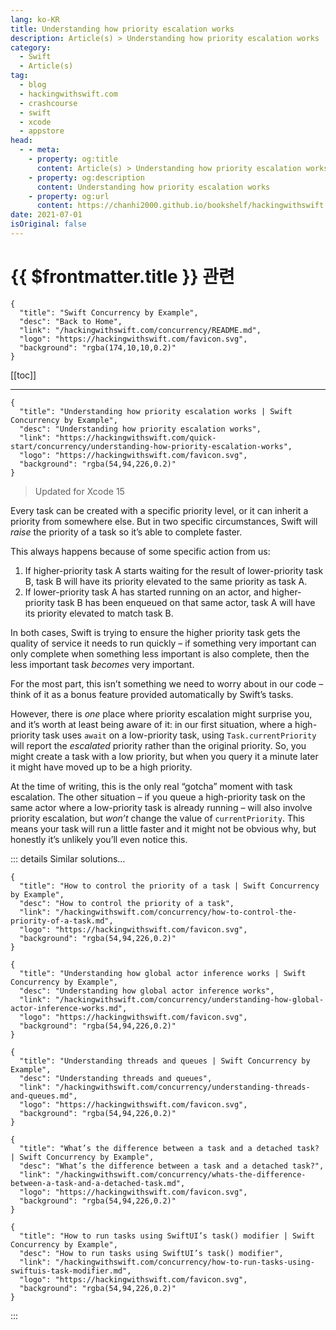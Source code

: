 ```yaml
---
lang: ko-KR
title: Understanding how priority escalation works
description: Article(s) > Understanding how priority escalation works
category:
  - Swift
  - Article(s)
tag: 
  - blog
  - hackingwithswift.com
  - crashcourse
  - swift
  - xcode
  - appstore
head:
  - - meta:
    - property: og:title
      content: Article(s) > Understanding how priority escalation works
    - property: og:description
      content: Understanding how priority escalation works
    - property: og:url
      content: https://chanhi2000.github.io/bookshelf/hackingwithswift.com/concurrency/understanding-how-priority-escalation-works.html
date: 2021-07-01
isOriginal: false
---
```


# {{ $frontmatter.title }} 관련

```component VPCard
{
  "title": "Swift Concurrency by Example",
  "desc": "Back to Home",
  "link": "/hackingwithswift.com/concurrency/README.md",
  "logo": "https://hackingwithswift.com/favicon.svg",
  "background": "rgba(174,10,10,0.2)"
}
```

[[toc]]

---

```component VPCard
{
  "title": "Understanding how priority escalation works | Swift Concurrency by Example",
  "desc": "Understanding how priority escalation works",
  "link": "https://hackingwithswift.com/quick-start/concurrency/understanding-how-priority-escalation-works", 
  "logo": "https://hackingwithswift.com/favicon.svg",
  "background": "rgba(54,94,226,0.2)"
}
```

> Updated for Xcode 15

Every task can be created with a specific priority level, or it can inherit a priority from somewhere else. But in two specific circumstances, Swift will *raise* the priority of a task so it’s able to complete faster.

This always happens because of some specific action from us:

1. If higher-priority task A starts waiting for the result of lower-priority task B, task B will have its priority elevated to the same priority as task A.
2. If lower-priority task A has started running on an actor, and higher-priority task B has been enqueued on that same actor, task A will have its priority elevated to match task B.

In both cases, Swift is trying to ensure the higher priority task gets the quality of service it needs to run quickly – if something very important can only complete when something less important is also complete, then the less important task *becomes* very important.

For the most part, this isn’t something we need to worry about in our code – think of it as a bonus feature provided automatically by Swift’s tasks.

However, there is *one* place where priority escalation might surprise you, and it’s worth at least being aware of it: in our first situation, where a high-priority task uses `await` on a low-priority task, using `Task.currentPriority` will report the *escalated* priority rather than the original priority. So, you might create a task with a low priority, but when you query it a minute later it might have moved up to be a high priority.

At the time of writing, this is the only real “gotcha” moment with task escalation. The other situation – if you queue a high-priority task on the same actor where a low-priority task is already running – will also involve priority escalation, but *won’t* change the value of `currentPriority`. This means your task will run a little faster and it might not be obvious why, but honestly it’s unlikely you’ll even notice this.

::: details Similar solutions…

```component VPCard
{
  "title": "How to control the priority of a task | Swift Concurrency by Example",
  "desc": "How to control the priority of a task",
  "link": "/hackingwithswift.com/concurrency/how-to-control-the-priority-of-a-task.md",
  "logo": "https://hackingwithswift.com/favicon.svg",
  "background": "rgba(54,94,226,0.2)"
}
```

```component VPCard
{
  "title": "Understanding how global actor inference works | Swift Concurrency by Example",
  "desc": "Understanding how global actor inference works",
  "link": "/hackingwithswift.com/concurrency/understanding-how-global-actor-inference-works.md",
  "logo": "https://hackingwithswift.com/favicon.svg",
  "background": "rgba(54,94,226,0.2)"
}
```

```component VPCard
{
  "title": "Understanding threads and queues | Swift Concurrency by Example",
  "desc": "Understanding threads and queues",
  "link": "/hackingwithswift.com/concurrency/understanding-threads-and-queues.md",
  "logo": "https://hackingwithswift.com/favicon.svg",
  "background": "rgba(54,94,226,0.2)"
}
```

```component VPCard
{
  "title": "What’s the difference between a task and a detached task? | Swift Concurrency by Example",
  "desc": "What’s the difference between a task and a detached task?",
  "link": "/hackingwithswift.com/concurrency/whats-the-difference-between-a-task-and-a-detached-task.md",
  "logo": "https://hackingwithswift.com/favicon.svg",
  "background": "rgba(54,94,226,0.2)"
}
```

```component VPCard
{
  "title": "How to run tasks using SwiftUI’s task() modifier | Swift Concurrency by Example",
  "desc": "How to run tasks using SwiftUI’s task() modifier",
  "link": "/hackingwithswift.com/concurrency/how-to-run-tasks-using-swiftuis-task-modifier.md",
  "logo": "https://hackingwithswift.com/favicon.svg",
  "background": "rgba(54,94,226,0.2)"
}
```

:::

